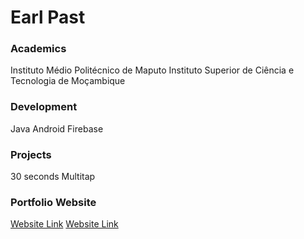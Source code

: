 # Earl Past

### Academics

Instituto Médio Politécnico de Maputo
Instituto Superior de Ciência e Tecnologia de Moçambique

### Development

Java
Android
Firebase


### Projects
30 seconds
Multitap

### Portfolio Website

[Website Link](https://github.com/rosariopfernandes)
[Website Link](https://medium.com/@rosariopfernandes)
